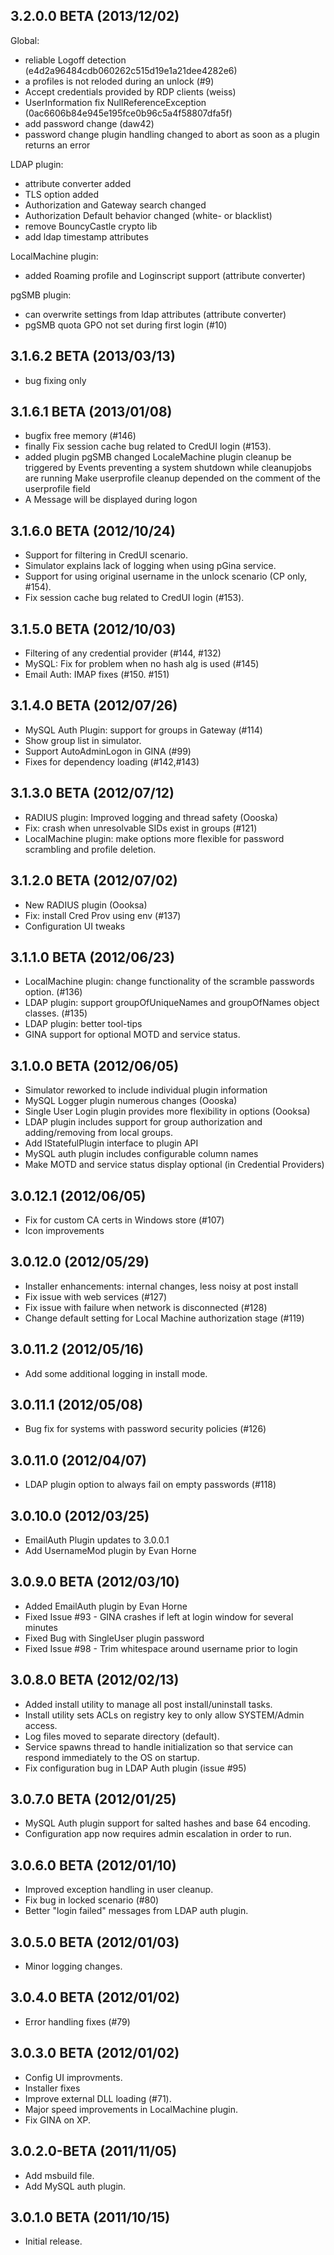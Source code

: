 3.2.0.0 BETA (2013/12/02)
---------------------------
Global:
 - reliable Logoff detection (e4d2a96484cdb060262c515d19e1a21dee4282e6)
 - a profiles is not reloded during an unlock (#9)
 - Accept credentials provided by RDP clients (weiss)
 - UserInformation fix NullReferenceException (0ac6606b84e945e195fce0b96c5a4f58807dfa5f)
 - add password change (daw42)
 - password change plugin handling changed to abort as soon as a plugin returns an error

LDAP plugin:
 - attribute converter added
 - TLS option added
 - Authorization and Gateway search changed
 - Authorization Default behavior changed (white- or blacklist)
 - remove BouncyCastle crypto lib
 - add ldap timestamp attributes

LocalMachine plugin:
 - added Roaming profile and Loginscript support (attribute converter)

pgSMB plugin:
 - can overwrite settings from ldap attributes (attribute converter)
 - pgSMB quota GPO not set during first login (#10)

3.1.6.2 BETA (2013/03/13)
---------------------------
 - bug fixing only

3.1.6.1 BETA (2013/01/08)
---------------------------
 - bugfix free memory (#146)
 - finally Fix session cache bug related to CredUI login (#153).
 - added plugin pgSMB
   changed LocaleMachine plugin cleanup be triggered by Events
   preventing a system shutdown while cleanupjobs are running
   Make userprofile cleanup depended on the comment of the userprofile field
 - A Message will be displayed during logon

3.1.6.0 BETA (2012/10/24)
---------------------------
 - Support for filtering in CredUI scenario.
 - Simulator explains lack of logging when using pGina service.
 - Support for using original username in the unlock scenario (CP only, #154).
 - Fix session cache bug related to CredUI login (#153).

3.1.5.0 BETA (2012/10/03)
---------------------------
 - Filtering of any credential provider (#144, #132)
 - MySQL:  Fix for problem when no hash alg is used (#145)
 - Email Auth:  IMAP fixes (#150. #151)

3.1.4.0 BETA (2012/07/26)
---------------------------
 - MySQL Auth Plugin: support for groups in Gateway (#114)
 - Show group list in simulator.
 - Support AutoAdminLogon in GINA (#99)
 - Fixes for dependency loading (#142,#143)

3.1.3.0 BETA (2012/07/12)
---------------------------
 - RADIUS plugin: Improved logging and thread safety (Oooska)
 - Fix: crash when unresolvable SIDs exist in groups (#121)
 - LocalMachine plugin: make options more flexible for password scrambling
   and profile deletion.

3.1.2.0 BETA (2012/07/02)
---------------------------
 - New RADIUS plugin (Oooksa)
 - Fix: install Cred Prov using env (#137)
 - Configuration UI tweaks

3.1.1.0 BETA (2012/06/23)
---------------------------
 - LocalMachine plugin: change functionality of the scramble passwords
   option.  (#136)
 - LDAP plugin: support groupOfUniqueNames and groupOfNames object
   classes.  (#135)
 - LDAP plugin: better tool-tips
 - GINA support for optional MOTD and service status.

3.1.0.0 BETA (2012/06/05)
---------------------------
 - Simulator reworked to include individual plugin information
 - MySQL Logger plugin numerous changes (Oooska)
 - Single User Login plugin provides more flexibility in options (Oooksa)
 - LDAP plugin includes support for group authorization and adding/removing
   from local groups.
 - Add IStatefulPlugin interface to plugin API
 - MySQL auth plugin includes configurable column names
 - Make MOTD and service status display optional (in Credential Providers)

3.0.12.1 (2012/06/05)
---------------------------
 - Fix for custom CA certs in Windows store (#107)
 - Icon improvements

3.0.12.0 (2012/05/29)
---------------------------
 - Installer enhancements: internal changes, less noisy at post install
 - Fix issue with web services (#127)
 - Fix issue with failure when network is disconnected (#128)
 - Change default setting for Local Machine authorization stage (#119)

3.0.11.2 (2012/05/16)
---------------------------
 - Add some additional logging in install mode.

3.0.11.1 (2012/05/08)
---------------------------
 - Bug fix for systems with password security policies (#126)

3.0.11.0 (2012/04/07)
---------------------------
 - LDAP plugin option to always fail on empty passwords (#118)

3.0.10.0 (2012/03/25)
---------------------------
 - EmailAuth Plugin updates to 3.0.0.1
 - Add UsernameMod plugin by Evan Horne

3.0.9.0 BETA (2012/03/10)
----------------------------
 - Added EmailAuth plugin by Evan Horne
 - Fixed Issue #93 - GINA crashes if left at login window for several minutes
 - Fixed Bug with SingleUser plugin password
 - Fixed Issue #98 - Trim whitespace around username prior to login

3.0.8.0 BETA (2012/02/13)
----------------------------
 - Added install utility to manage all post install/uninstall tasks.
 - Install utility sets ACLs on registry key to only allow SYSTEM/Admin access.
 - Log files moved to separate directory (default).
 - Service spawns thread to handle initialization so that service can
   respond immediately to the OS on startup.
 - Fix configuration bug in LDAP Auth plugin (issue #95)

3.0.7.0 BETA (2012/01/25)
----------------------------
 - MySQL Auth plugin support for salted hashes and base 64 encoding.
 - Configuration app now requires admin escalation in order to run.

3.0.6.0 BETA (2012/01/10)
----------------------------
 - Improved exception handling in user cleanup.
 - Fix bug in locked scenario (#80)
 - Better "login failed" messages from LDAP auth plugin.

3.0.5.0 BETA (2012/01/03)
----------------------------
 - Minor logging changes.

3.0.4.0 BETA (2012/01/02)
----------------------------
 - Error handling fixes (#79)

3.0.3.0 BETA (2012/01/02)
----------------------------
 - Config UI improvments.
 - Installer fixes
 - Improve external DLL loading (#71).
 - Major speed improvements in LocalMachine plugin.
 - Fix GINA on XP.


3.0.2.0-BETA (2011/11/05)
----------------------------
 - Add msbuild file.
 - Add MySQL auth plugin.

3.0.1.0 BETA (2011/10/15)
----------------------------
 - Initial release.

